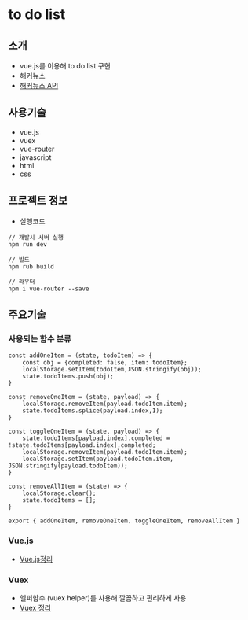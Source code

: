 # to do list

## 소개
- vue.js를 이용해 to do list 구현 
- [해커뉴스](https://news.ycombinator.com/)
- [해커뉴스 API](https://github.com/HackerNews/API)

## 사용기술
- vue.js
- vuex
- vue-router
- javascript
- html
- css


## 프로젝트 정보
- 실행코드

```
// 개발시 서버 실행
npm run dev

// 빌드
npm rub build

// 라우터
npm i vue-router --save
```

## 주요기술

### 사용되는 함수 분류
```
const addOneItem = (state, todoItem) => {
    const obj = {completed: false, item: todoItem};
    localStorage.setItem(todoItem,JSON.stringify(obj));
    state.todoItems.push(obj);
}

const removeOneItem = (state, payload) => {
    localStorage.removeItem(payload.todoItem.item);
    state.todoItems.splice(payload.index,1);
}

const toggleOneItem = (state, payload) => {
    state.todoItems[payload.index].completed = !state.todoItems[payload.index].completed;
    localStorage.removeItem(payload.todoItem.item);
    localStorage.setItem(payload.todoItem.item, JSON.stringify(payload.todoItem));
}

const removeAllItem = (state) => {
    localStorage.clear();
    state.todoItems = [];
}

export { addOneItem, removeOneItem, toggleOneItem, removeAllItem } 
```

### Vue.js

- [Vue.js정리](https://github.com/LeeSH2468/vue/blob/master/vue-basic/vue.md)

### Vuex

- 헬퍼함수 (vuex helper)를 사용해 깔끔하고 편리하게 사용
- [Vuex 정리](https://github.com/LeeSH2468/vue/blob/master/vue-basic/vuex.md)

